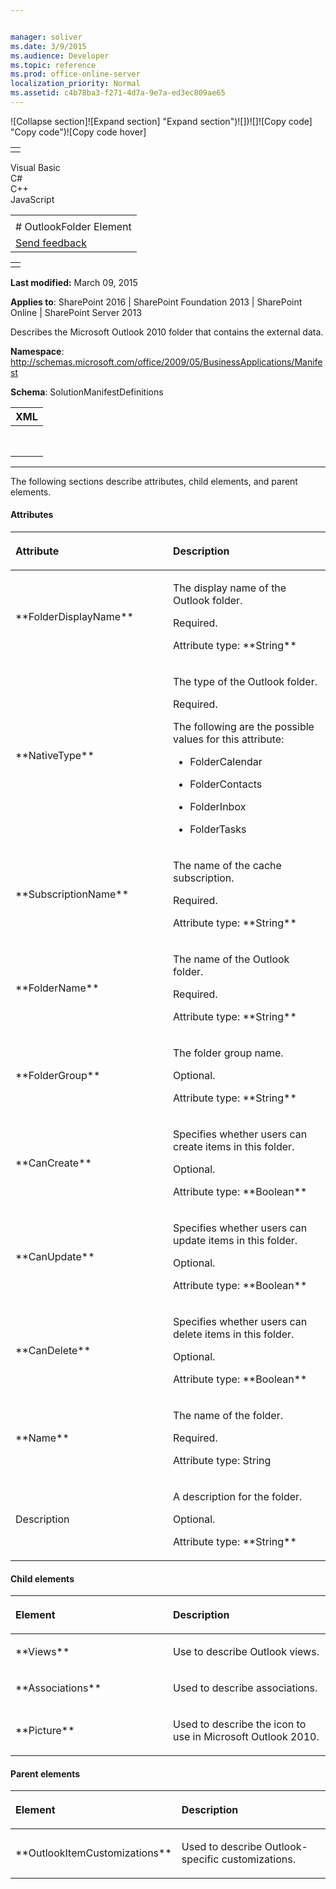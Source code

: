 ```yaml
---


manager: soliver
ms.date: 3/9/2015
ms.audience: Developer
ms.topic: reference
ms.prod: office-online-server
localization_priority: Normal
ms.assetid: c4b78ba3-f271-4d7a-9e7a-ed3ec809ae65
---
```


![Collapse
section]![Expand
section] "Expand section")![]()![])![]![]()![Copy
code] "Copy code")![Copy code
hover]
<table>
<tbody>
<tr class="odd">
<td align="left"></td>
</tr>
</tbody>
</table>

Visual Basic  
C\#  
C++  
JavaScript  

<table>
<tbody>
<tr class="odd">
<td align="left"><span id="runningHeaderText"></span></td>
</tr>
<tr class="even">
<td align="left"># OutlookFolder Element</td>
</tr>
<tr class="odd">
<td align="left"><span id="headfeedbackarea" class="feedbackhead"><a href="javascript:SubmitFeedback(&#39;docthis@Microsoft.com&#39;,&#39;&#39;,&#39;&#39;,&#39;&#39;,&#39;1.0.18082.1225&#39;,&#39;%0\dThank%20you%20for%20your%20feedback.%20The%20developer%20writing%20teams%20use%20your%20feedback%20to%20improve%20documentation.%20While%20we%20are%20reviewing%20your%20feedback,%20we%20may%20send%20you%20e-mail%20to%20ask%20for%20clarification%20or%20feedback%20on%20a%20solution.%20We%20do%20not%20use%20your%20e-mail%20address%20for%20any%20other%20purpose%20and%20we%20delete%20it%20after%20we%20finish%20our%20review.%0\AFor%20further%20information%20about%20the%20privacy%20policies%20of%20Microsoft,%20please%20see%20http://privacy.microsoft.com/en-us/default.aspx.%0\A%0\d&#39;,&#39;Customer%20feedback&#39;);">Send feedback</a></span></td>
</tr>
</tbody>
</table>

<table>
<colgroup>
<col width="100%" />
</colgroup>
<tbody>
<tr class="odd">
<td align="left"></td>
</tr>
</tbody>
</table>

**Last modified:** March 09, 2015

**Applies to**: SharePoint 2016 | SharePoint Foundation 2013 |
SharePoint Online | SharePoint Server 2013

Describes the Microsoft Outlook 2010 folder that contains the external
data.

**Namespace**:
http://schemas.microsoft.com/office/2009/05/BusinessApplications/Manifest

**Schema**: SolutionManifestDefinitions

<span codelanguage="xmlLang"></span>
<table>
<colgroup>
<col width="100%" />
</colgroup>
<thead>
<tr class="header">
<th align="left">XML</th>
</tr>
</thead>
<tbody>
<tr class="odd">
<td align="left"><pre><code><OutlookFolder FolderDisplayName = "String" NativeType = "NativeFolderType"
 SubscriptionName = "String" FolderName = "String" FolderGroup = "String" CanCreate = 
"Boolean" CanUpdate = "Boolean" CanDelete = "Boolean" Name = "String"
 Description  = "String"> </OutlookFolder></code></pre></td>
</tr>
</tbody>
</table>


--------------------------------------------------------------------------------------------------------------------------------------------------------------------------------------------------------------------------------------

The following sections describe attributes, child elements, and parent
elements.

#### Attributes

<table>
<colgroup>
<col width="50%" />
<col width="50%" />
</colgroup>
<thead>
<tr class="header">
<th align="left"><p>Attribute</p></th>
<th align="left"><p>Description</p></th>
</tr>
</thead>
<tbody>
<tr class="odd">
<td align="left"><p>**FolderDisplayName**</p></td>
<td align="left"><p>The display name of the Outlook folder.</p>
<p>Required.</p>
<p>Attribute type: **String**</p></td>
</tr>
<tr class="even">
<td align="left"><p>**NativeType**</p></td>
<td align="left"><p>The type of the Outlook folder.</p>
<p>Required.</p>
<p>The following are the possible values for this attribute:</p>
<ul>
<li><p>FolderCalendar</p></li>
<li><p>FolderContacts</p></li>
<li><p>FolderInbox</p></li>
<li><p>FolderTasks</p></li>
</ul></td>
</tr>
<tr class="odd">
<td align="left"><p>**SubscriptionName**</p></td>
<td align="left"><p>The name of the cache subscription.</p>
<p>Required.</p>
<p>Attribute type: **String**</p></td>
</tr>
<tr class="even">
<td align="left"><p>**FolderName**</p></td>
<td align="left"><p>The name of the Outlook folder.</p>
<p>Required.</p>
<p>Attribute type: **String**</p></td>
</tr>
<tr class="odd">
<td align="left"><p>**FolderGroup**</p></td>
<td align="left"><p>The folder group name.</p>
<p>Optional.</p>
<p>Attribute type: **String**</p></td>
</tr>
<tr class="even">
<td align="left"><p>**CanCreate**</p></td>
<td align="left"><p>Specifies whether users can create items in this folder.</p>
<p>Optional.</p>
<p>Attribute type: **Boolean**</p></td>
</tr>
<tr class="odd">
<td align="left"><p>**CanUpdate**</p></td>
<td align="left"><p>Specifies whether users can update items in this folder.</p>
<p>Optional.</p>
<p>Attribute type: **Boolean**</p></td>
</tr>
<tr class="even">
<td align="left"><p>**CanDelete**</p></td>
<td align="left"><p>Specifies whether users can delete items in this folder.</p>
<p>Optional.</p>
<p>Attribute type: **Boolean**</p></td>
</tr>
<tr class="odd">
<td align="left"><p>**Name**</p></td>
<td align="left"><p>The name of the folder.</p>
<p>Required.</p>
<p>Attribute type: String</p></td>
</tr>
<tr class="even">
<td align="left"><p>Description</p></td>
<td align="left"><p>A description for the folder.</p>
<p>Optional.</p>
<p>Attribute type: **String**</p></td>
</tr>
</tbody>
</table>

#### Child elements

<table>
<colgroup>
<col width="50%" />
<col width="50%" />
</colgroup>
<thead>
<tr class="header">
<th align="left"><p>Element</p></th>
<th align="left"><p>Description</p></th>
</tr>
</thead>
<tbody>
<tr class="odd">
<td align="left"><p>**Views**</p></td>
<td align="left"><p>Use to describe Outlook views.</p></td>
</tr>
<tr class="even">
<td align="left"><p>**Associations**</p></td>
<td align="left"><p>Used to describe associations.</p></td>
</tr>
<tr class="odd">
<td align="left"><p>**Picture**</p></td>
<td align="left"><p>Used to describe the icon to use in Microsoft Outlook 2010.</p></td>
</tr>
</tbody>
</table>

#### Parent elements

<table>
<colgroup>
<col width="50%" />
<col width="50%" />
</colgroup>
<thead>
<tr class="header">
<th align="left"><p>Element</p></th>
<th align="left"><p>Description</p></th>
</tr>
</thead>
<tbody>
<tr class="odd">
<td align="left"><p>**OutlookItemCustomizations**</p></td>
<td align="left"><p>Used to describe Outlook-specific customizations.</p></td>
</tr>
</tbody>
</table>








